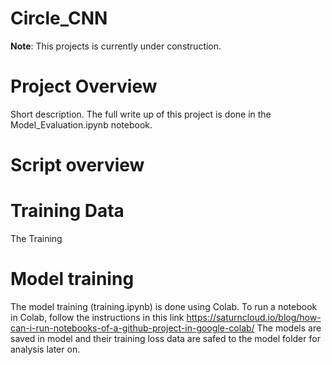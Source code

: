 # Circle_CNN
**Note**: This projects is currently under construction.
# Project Overview
Short description.
The full write up of this project is done in the Model_Evaluation.ipynb notebook.
# Script overview

# Training Data
The Training 

# Model training
The model training (training.ipynb) is done using Colab. 
To run a notebook in Colab, follow the instructions in this link
https://saturncloud.io/blog/how-can-i-run-notebooks-of-a-github-project-in-google-colab/
The models are saved in model and their training loss data are safed to the model folder for analysis later on.
